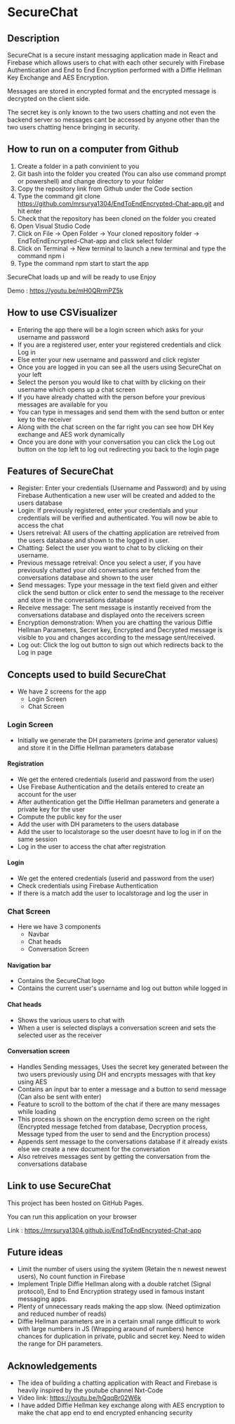 # SecureChat
## Description
SecureChat is a secure instant messaging application made in React and Firebase which allows users to chat with each other securely with Firebase Authentication and End to End Encryption performed with a Diffie Hellman Key Exchange and AES Encryption. 

Messages are stored in encrypted format and the encrypted message is decrypted on the client side. 

The secret key is only known to the two users chatting and not even the backend server so messages cant be accessed by anyone other than the two users chatting hence bringing in security.

## How to run on a computer from Github
1. Create a folder in a path convinient to you
2. Git bash into the folder you created (You can also use command prompt or powershell) and change directory to your folder
3. Copy the repository link from Github under the Code section
4. Type the command git clone https://github.com/mrsurya1304/EndToEndEncrypted-Chat-app.git and hit enter
5. Check that the repository has been cloned on the folder you created
6. Open Visual Studio Code
7. Click on File -> Open Folder -> Your cloned repository folder -> EndToEndEncrypted-Chat-app and click select folder
8. Click on Terminal -> New terminal to launch a new terminal and type the command npm i
9. Type the command npm start to start the app

SecureChat loads up and will be ready to use Enjoy

Demo : https://youtu.be/mH0QRrmPZ5k

## How to use CSVisualizer
- Entering the app there will be a login screen which asks for your username and password
- If you are a registered user, enter your registered credentials and click Log in
- Else enter your new username and password and click register
- Once you are logged in you can see all the users using SecureChat on your left
- Select the person you would like to chat wilth by clicking on their username which opens up a chat screen
- If you have already chatted with the person before your previous messages are available for you
- You can type in messages and send them with the send button or enter key to the receiver
- Along with the chat screen on the far right you can see how DH Key exchange and AES work dynamically
- Once you are done with your conversation you can click the Log out button on the top left to log out redirecting you back to the login page

## Features of SecureChat
- Register: Enter your credentials (Username and Password) and by using Firebase Authentication a new user will be created and added to the users database
- Login: If previously registered, enter your credentials and your credentials will be verified and authenticated. You will now be able to access the chat
- Users retreival: All users of the chatting application are retreived from the users database and shown to the logged in user.
- Chatting: Select the user you want to chat to by clicking on their username.
- Previous message retreival: Once you select a user, if you have previously chatted your old conversations are fetched from the conversations database and shown to the user
- Send messages: Type your message in the text field given and either click the send button or click enter to send the message to the receiver and store in the conversations database
- Receive message: The sent message is instantly received from the conversations database and displayed onto the receivers screen
- Encryption demonstration: When you are chatting the various Diffie Hellman Parameters, Secret key, Encrypted and Decrypted message is visible to you and changes according to the message sent/received.
- Log out: Click the log out button to sign out which redirects back to the Log in page

## Concepts used to build SecureChat
- We have 2 screens for the app
  - Login Screen
  - Chat Screen

### Login Screen
- Initially we generate the DH parameters (prime and generator values) and store it in the Diffie Hellman parameters database
 
#### Registration
- We get the entered credentials (userid and password from the user)
- Use Firebase Authentication and the details entered to create an account for the user
- After authentication get the Diffie Hellman parameters and generate a private key for the user
- Compute the public key for the user
- Add the user with DH parameters to the users database
- Add the user to localstorage so the user doesnt have to log in if on the same session
- Log in the user to access the chat after registration

#### Login
- We get the entered credentials (userid and password from the user)
- Check credentials using Firebase Authentication
- If there is a match add the user to localstorage and log the user in

### Chat Screen
- Here we have 3 components
    - Navbar
    - Chat heads
    - Conversation Screen

#### Navigation bar
- Contains the SecureChat logo
- Contains the current user's username and log out button while logged in

#### Chat heads
- Shows the various users to chat with
- When a user is selected displays a conversation screen and sets the selected user as the receiver

#### Conversation screen
- Handles Sending messages, Uses the secret key generated between the two users previously using DH and encrypts messages with that key using AES
- Contains an input bar to enter a message and a button to send message (Can also be sent with enter)
- Feature to scroll to the bottom of the chat if there are many messages while loading
- This process is shown on the encryption demo screen on the right (Encrypted message fetched from database, Decryption process, Message typed from the user to send and the Encryption process)
- Appends sent message to the conversations database if it already exists else we create a new document for the conversation
- Also retreives messages sent by getting the conversation from the conversations database

## Link to use SecureChat
This project has been hosted on GitHub Pages. 

You can run this application on your browser

Link : https://mrsurya1304.github.io/EndToEndEncrypted-Chat-app

## Future ideas
- Limit the number of users using the system (Retain the n newest newest users), No count function in Firebase
- Implement Triple Diffie Hellman along with a double ratchet (Signal protocol), End to End Encryption strategy used in famous instant messaging apps.
- Plenty of unnecessary reads making the app slow. (Need optimization and reduced number of reads)
- Diffie Hellman parameters are in a certain small range difficult to work with large numbers in JS (Wrapping araound of numbers) hence chances for duplication in private, public and secret key. Need to widen the range for DH parameters.

## Acknowledgements
- The idea of building a chatting application with React and Firebase is heavily inspired by the youtube channel Nxt-Code
- Video link: https://youtu.be/hQqqBr02W6k
- I have added Diffie Hellman key exchange along with AES encryption to make the chat app end to end encrypted enhancing security 
